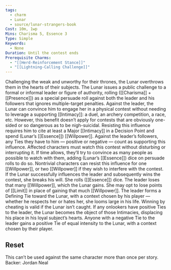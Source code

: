 ```yaml
---
tags:
  - charm
  - Lunar
  - source/lunar-strangers-book
Cost: 10m, 1wp
Mins: Charisma 5, Essence 3
Type: Simple
Keywords:
  - None
Duration: Until the contest ends
Prerequisite Charms:
  - "[[Herd-Reinforcement Stance]]"
  - "[[Lightning-Calling Challenge]]"
---
```

Challenging the weak and unworthy for their thrones, the Lunar overthrows them in the hearts of their subjects.
The Lunar issues a public challenge to a formal or informal leader or figure of authority, rolling ([[Charisma]] + [[Presence]]) as a special persuade roll against both the leader and his followers that ignores multiple-target penalties.
Against the leader, the Lunar can convince him to engage her in a physical contest without needing to leverage a supporting [[Intimacy]]: a duel, an archery competition, a race, etc. However, this benefit doesn’t apply for contests that are obviously one-sided or so dangerous as to be nigh-suicidal. Resisting this influence requires him to cite at least a Major [[Intimacy]] in a Decision Point and spend (Lunar’s [[Essence]]) [[Willpower]].
Against the leader’s followers, any Ties they have to him — positive or negative — count as supporting this influence. Affected characters must watch this contest without disturbing or interrupting it. If time allows, they’ll try to convince as many people as possible to watch with them, adding (Lunar’s [[Essence]]) dice on persuade rolls to do so. Nontrivial characters can resist this influence for one [[Willpower]], or two [[Willpower]] if they wish to interfere with the contest.
If the Lunar successfully influences the leader and subsequently wins the contest, she breaks his will. She rolls ([[Essence]]) dice. The leader loses that many [[Willpower]], which the Lunar gains. She may opt to lose points of [[Limit]] in place of gaining that much [[Willpower]]. The leader forms a Defining Tie toward the Lunar, with a context chosen by his player — whether he respects her or hates her, she looms large in his life. Winning by cheating is valid if the Lunar isn’t caught.
If any onlookers have positive Ties to the leader, the Lunar becomes the object of those Intimacies, displacing his place in his loyal subject’s hearts. Anyone with a negative Tie to the leader gains a positive Tie of equal intensity to the Lunar, with a context chosen by their player.

## Reset 
This can’t be used against the same character more than once per story.
Backer: Jordan Neal